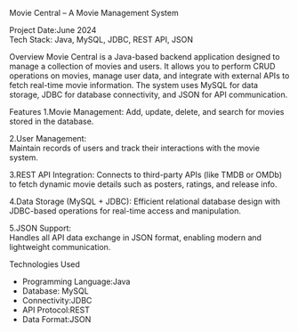  Movie Central – A Movie Management System
 
Project Date:June 2024  
Tech Stack: Java, MySQL, JDBC, REST API, JSON

Overview
Movie Central is a Java-based backend application designed to manage a collection of movies and users. It allows you to perform CRUD operations on movies, manage user data, and integrate with external APIs to fetch real-time movie information. The system uses MySQL for data storage, JDBC for database connectivity, and JSON for API communication.

 Features
 1.Movie Management:
  Add, update, delete, and search for movies stored in the database.

 2.User Management:  
  Maintain records of users and track their interactions with the movie system.

  3.REST API Integration:
  Connects to third-party APIs (like TMDB or OMDb) to fetch dynamic movie details such as posters, ratings, and release info.

  4.Data Storage (MySQL + JDBC): 
  Efficient relational database design with JDBC-based operations for real-time access and manipulation.

   5.JSON Support:  
  Handles all API data exchange in JSON format, enabling modern and lightweight communication.

  Technologies Used

- Programming Language:Java  
- Database: MySQL  
- Connectivity:JDBC  
- API Protocol:REST  
- Data Format:JSON


